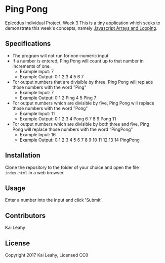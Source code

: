 # Ping Pong

Epicodus Individual Project, Week 3
This is a tiny application which seeks to demonstrate this week's concepts, namely [Javascript Arrays and Looping](https://www.learnhowtoprogram.com/intro-to-programming/arrays-looping).

## Specifications

* The program will not run for non-numeric input
* If a number is entered, Ping Pong will count up to that number in increments of one.
  - Example Input: 7
  - Example Output: 0 1 2 3 4 5 6 7
* For output numbers that are divisible by three, Ping Pong will replace those numbers with the word "Ping"
  - Example Input: 7
  - Example Output: 0 1 2 Ping 4 5 Ping 7
* For output numbers which are divisible by five, Ping Pong will replace those numbers with the word "Pong"
  - Example Input: 11
  - Example Output: 0 1 2 3 4 Pong 6 7 8 9 Pong 11
* For output numbers which are divisible by both three and five, Ping Pong will replace those numbers with the word "PingPong"
  - Example Input: 16
  - Example Output: 0 1 2 3 4 5 6 7 8 9 10 11 12 13 14 PingPong

## Installation

Clone the repository to the folder of your choice and open the file `index.html` in a web browser.

## Usage

Enter a number into the input and click 'Submit'.

## Contributors

Kai Leahy

## License

Copyright 2017 Kai Leahy, Licensed CC0
